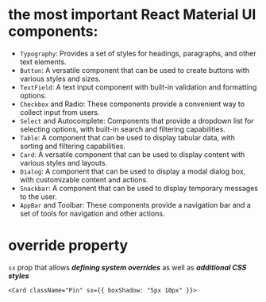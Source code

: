 # the most important React Material UI components:

- `Typography`: Provides a set of styles for headings, paragraphs, and other text elements.
- `Button`: A versatile component that can be used to create buttons with various styles and sizes.
- `TextField`: A text input component with built-in validation and formatting options.
- `Checkbox` and Radio: These components provide a convenient way to collect input from users.
- `Select` and Autocomplete: Components that provide a dropdown list for selecting options, with built-in search and filtering capabilities.
- `Table`: A component that can be used to display tabular data, with sorting and filtering capabilities.
- `Card`: A versatile component that can be used to display content with various styles and layouts.
- `Dialog`: A component that can be used to display a modal dialog box, with customizable content and actions.
- `Snackbar`: A component that can be used to display temporary messages to the user.
- `AppBar` and Toolbar: These components provide a navigation bar and a set of tools for navigation and other actions.


# override property
`sx` prop that allows **_defining system overrides_** as well as **_additional CSS styles_**
```tsx
<Card className="Pin" sx={{ boxShadow: "5px 10px" }}>
```
